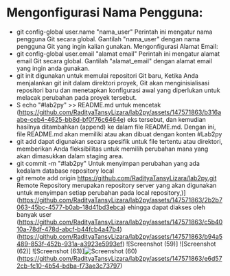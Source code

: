# Mengonfigurasi Nama Pengguna:
* git config-global user.name "nama_user" Perintah ini mengatur nama pengguna Git secara global. Gantilah "nama_user" dengan nama pengguna Git yang ingin kalian gunakan.
Mengonfigurasi Alamat Email:
* git config-global user.email "alamat email" Perintah ini mengatur alamat email
 Git secara global. Gantilah "alamat_email" dengan alamat email yang ingin anda gunakan.
* git init digunakan untuk memulai repositori Git baru, Ketika Anda menjalankan git init dalam direktori proyek, Git akan menginisialisasi repositori baru dan menetapkan konfigurasi awal yang diperlukan untuk melacak perubahan pada proyek tersebut. 
* S echo "#lab2py" >> README.md untuk mencetak (https://github.com/RadityaTansyLizara/lab2py/assets/147571863/b316aabe-ceb4-4625-bb8d-bf0f76c6464e)
eks tersebut, dan kemudian hasilnya ditambahkan (append) ke dalam file README.md. Dengan ini, file README.md akan memiliki atau akan dibuat dengan konten #Lab2py 
* git add dapat digunakan secara spesifik untuk file tertentu atau direktori, memberikan Anda fleksibilitas untuk memilih perubahan mana yang akan dimasukkan dalam staging area.
* git commit -m "#lab2py" Untuk menyimpan perubahan yang ada kedalam database repository local
* git remote add origin https://github.com/RadityaTansyLizara/lab2py.git Remote Repository merupakan repository server yang akan digunakan untuk menyimpan setiap perubahan pada local repository,)](https://github.com/RadityaTansyLizara/lab2py/assets/147571863/2b2b7063-45bc-4577-b0ab-18d41bd3ebca)
ehingga dapat diakses oleh banyak user
(https://github.com/RadityaTansyLizara/lab2py/assets/147571863/c5b4010a-78df-478d-abcf-b44fcb4a47b4)(https://github.com/RadityaTansyLizara/lab2py/assets/147571863/b94a5489-853f-452b-931a-a3923e5993ef)
![Screenshot (59)]
![Screenshot (62)]
![Screenshot (63)]![Screenshot (60)](https://github.com/RadityaTansyLizara/lab2py/assets/147571863/8e711da1-ef0c-4e66-a70b-74b9650e56e5)
(https://github.com/RadityaTansyLizara/lab2py/assets/147571863/e6d572cb-fc10-4b54-bdba-f73ae3c73797)

